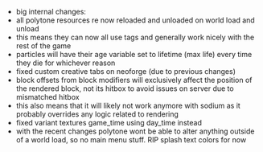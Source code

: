 - big internal changes:
- all polytone resources re now reloaded and unloaded on world load and unload
- this means they can now all use tags and generally work nicely with the rest of the game
- particles will have their age variable set to lifetime (max life) every time they die for whichever reason
- fixed custom creative tabs on neoforge (due to previous changes)
- block offsets from block modifiers will exclusively affect the position of the rendered block, not its hitbox to avoid issues on server due to mismatched hitbox
- this also means that it will likely not work anymore with sodium as it probably overrides any logic related to rendering
- fixed variant textures game_time using day_time instead
- with the recent changes polytone wont be able to alter anything outside of a world load, so no main menu stuff. RIP splash text colors for now